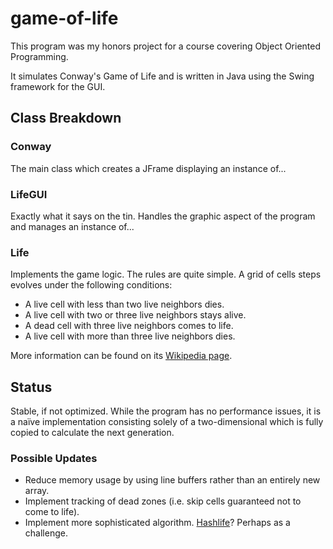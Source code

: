 # game-of-life

This program was my honors project for a course covering Object Oriented Programming.

It simulates Conway's Game of Life and is written in Java using the Swing framework for the GUI.

## Class Breakdown

### Conway

The main class which creates a JFrame displaying an instance of...

### LifeGUI

Exactly what it says on the tin. Handles the graphic aspect of the program and manages an instance of...

### Life

Implements the game logic. The rules are quite simple. A grid of cells steps evolves under the following conditions:

* A live cell with less than two live neighbors dies.
* A live cell with two or three live neighbors stays alive.
* A dead cell with three live neighbors comes to life.
* A live cell with more than three live neighbors dies.

More information can be found on its [Wikipedia page](https://en.wikipedia.org/wiki/Conway%27s_Game_of_Life).

## Status

Stable, if not optimized. While the program has no performance issues, it is a naïve implementation consisting solely of a two-dimensional which is fully copied to calculate the next generation.

### Possible Updates


* Reduce memory usage by using line buffers rather than an entirely new array.
* Implement tracking of dead zones (i.e. skip cells guaranteed not to come to life).
* Implement more sophisticated algorithm. [Hashlife](https://en.wikipedia.org/wiki/Hashlife)? Perhaps as a challenge.
